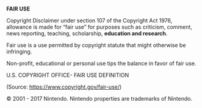 **FAIR USE**

Copyright Disclaimer under section 107 of the Copyright Act 1976, allowance is made for “fair use” for purposes such as criticism, comment, news reporting, teaching, scholarship, **education and research**.

Fair use is a use permitted by copyright statute that might otherwise be infringing. 

Non-profit, educational or personal use tips the balance in favor of fair use. 

U.S. COPYRIGHT OFFICE- FAIR USE DEFINITION

(Source: https://www.copyright.gov/fair-use/)

© 2001 - 2017 Nintendo. Nintendo properties are trademarks of Nintendo. 
